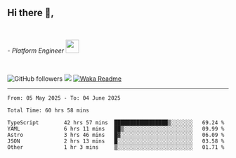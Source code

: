 <h2>Hi there  👋,</h2> </br>

<p><em>- Platform Engineer <img src="https://media.giphy.com/media/WUlplcMpOCEmTGBtBW/giphy.gif" width="30"> 
</em></p></br>


<!--[![Linkedin: prandogabriel](https://img.shields.io/badge/-prandogabriel-blue?style=flat-square&logo=Linkedin&logoColor=white&link=https://www.linkedin.com/in/prandogabriel/)](https://www.linkedin.com/in/prandogabriel)-->
![GitHub followers](https://img.shields.io/github/followers/prandogabriel?label=Follow&style=social)
![](https://komarev.com/ghpvc/?username=prandogabriel)
[![Waka Readme](https://github.com/prandogabriel/prandogabriel/actions/workflows/update-stats.yml.yml/badge.svg)](https://github.com/prandogabriel/prandogabriel/actions/workflows/update-stats.yml.yml)

---

<!--START_SECTION:waka-->

```golang
From: 05 May 2025 - To: 04 June 2025

Total Time: 60 hrs 58 mins

TypeScript        42 hrs 57 mins  █████████████████▒░░░░░░░   69.24 %
YAML              6 hrs 11 mins   ██▒░░░░░░░░░░░░░░░░░░░░░░   09.99 %
Astro             3 hrs 46 mins   █▓░░░░░░░░░░░░░░░░░░░░░░░   06.09 %
JSON              2 hrs 13 mins   █░░░░░░░░░░░░░░░░░░░░░░░░   03.58 %
Other             1 hr 3 mins     ▒░░░░░░░░░░░░░░░░░░░░░░░░   01.71 %
```

<!--END_SECTION:waka-->
